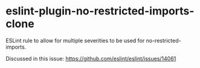# eslint-plugin-no-restricted-imports-clone

ESLint rule to allow for multiple severities to be used for no-restricted-imports.

Discussed in this issue: https://github.com/eslint/eslint/issues/14061
